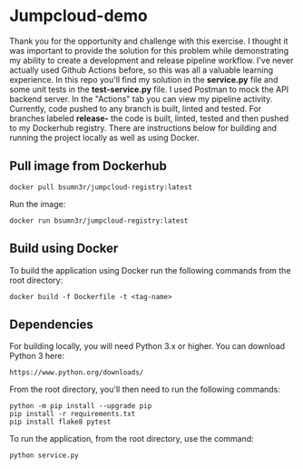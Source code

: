 # Jumpcloud-demo
Thank you for the opportunity and challenge with this exercise. I thought it was important to provide the solution for this problem while demonstrating my ability to create a development and release pipeline workflow. I've never actually used Github Actions before, so this was all a valuable learning experience. In this repo you'll find my solution in the **service.py** file and some unit tests in the **test-service.py** file. I used Postman to mock the API backend server. In the "Actions" tab you can view my pipeline activity. Currently, code pushed to any branch is built, linted and tested. For branches labeled **release-** the code is built, linted, tested and then pushed to my Dockerhub registry. There are  instructions below for building and running the project locally as well as using Docker.

## Pull image from Dockerhub
```
docker pull bsumn3r/jumpcloud-registry:latest
```
Run the image:
```
docker run bsumn3r/jumpcloud-registry:latest
```

## Build using Docker
To build the application using Docker run the following commands from the root directory:
```
docker build -f Dockerfile -t <tag-name>
```

## Dependencies
For building locally, you will need Python 3.x or higher. You can download Python 3 here:
```
https://www.python.org/downloads/
```
From the root directory, you'll then need to run the following commands:
```
python -m pip install --upgrade pip
pip install -r requirements.txt
pip install flake8 pytest
```
To run the application, from the root directory, use the command:
```
python service.py
```
